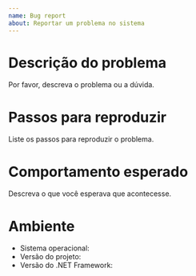 ```yaml
---
name: Bug report
about: Reportar um problema no sistema
---
```


# Descrição do problema

Por favor, descreva o problema ou a dúvida.

# Passos para reproduzir

Liste os passos para reproduzir o problema.

# Comportamento esperado

Descreva o que você esperava que acontecesse.

# Ambiente

- Sistema operacional:  
- Versão do projeto:  
- Versão do .NET Framework:  